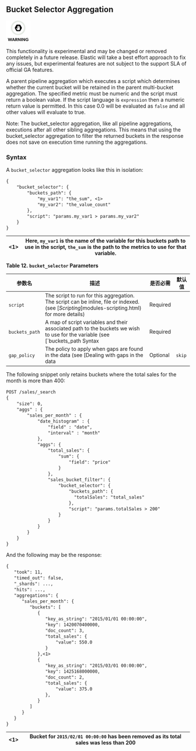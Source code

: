 ## Bucket Selector Aggregation

![Warning](/images/icons/warning.png)

This functionality is experimental and may be changed or removed completely in a future release. Elastic will take a best effort approach to fix any issues, but experimental features are not subject to the support SLA of official GA features.

A parent pipeline aggregation which executes a script which determines whether the current bucket will be retained in the parent multi-bucket aggregation. The specified metric must be numeric and the script must return a boolean value. If the script language is `expression` then a numeric return value is permitted. In this case 0.0 will be evaluated as `false` and all other values will evaluate to true.

Note: The bucket_selector aggregation, like all pipeline aggregations, executions after all other sibling aggregations. This means that using the bucket_selector aggregation to filter the returned buckets in the response does not save on execution time running the aggregations.

### Syntax

A `bucket_selector` aggregation looks like this in isolation:
    
    
    {
        "bucket_selector": {
            "buckets_path": {
                "my_var1": "the_sum", <1>
                "my_var2": "the_value_count"
            },
            "script": "params.my_var1 > params.my_var2"
        }
    }

<1>| Here, `my_var1` is the name of the variable for this buckets path to use in the script, `the_sum` is the path to the metrics to use for that variable.     
---|---  
  
**Table 12. `bucket_selector` Parameters**

参数名|描述|是否必需|默认值    
---|---|---|---    
`script`| The script to run for this aggregation. The script can be inline, file or indexed. (see [_Scripting_]modules-scripting.html) for more details)| Required|     
`buckets_path`| A map of script variables and their associated path to the buckets we wish to use for the variable (see [`buckets_path Syntax| Required|     
`gap_policy`| The policy to apply when gaps are found in the data (see [Dealing with gaps in the data| Optional| `skip`  
  
  


The following snippet only retains buckets where the total sales for the month is more than 400:
    
    
    POST /sales/_search
    {
        "size": 0,
        "aggs" : {
            "sales_per_month" : {
                "date_histogram" : {
                    "field" : "date",
                    "interval" : "month"
                },
                "aggs": {
                    "total_sales": {
                        "sum": {
                            "field": "price"
                        }
                    },
                    "sales_bucket_filter": {
                        "bucket_selector": {
                            "buckets_path": {
                              "totalSales": "total_sales"
                            },
                            "script": "params.totalSales > 200"
                        }
                    }
                }
            }
        }
    }

And the following may be the response:
    
    
    {
       "took": 11,
       "timed_out": false,
       "_shards": ...,
       "hits": ...,
       "aggregations": {
          "sales_per_month": {
             "buckets": [
                {
                   "key_as_string": "2015/01/01 00:00:00",
                   "key": 1420070400000,
                   "doc_count": 3,
                   "total_sales": {
                       "value": 550.0
                   }
                },<1>
                {
                   "key_as_string": "2015/03/01 00:00:00",
                   "key": 1425168000000,
                   "doc_count": 2,
                   "total_sales": {
                       "value": 375.0
                   },
                }
             ]
          }
       }
    }

<1>| Bucket for `2015/02/01 00:00:00` has been removed as its total sales was less than 200     
---|---
